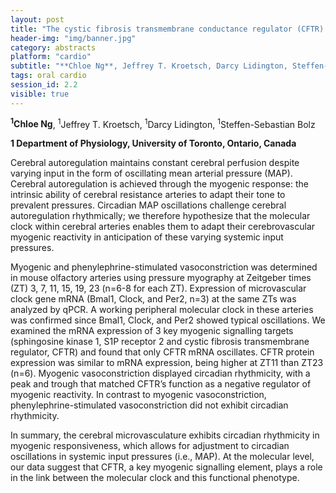 ```yaml
---
layout: post
title: "The cystic fibrosis transmembrane conductance regulator (CFTR) as a potential link between the molecular clock and myogenic responsiveness in cerebral arteries"
header-img: "img/banner.jpg"
category: abstracts
platform: "cardio"
subtitle: "**Chloe Ng**, Jeffrey T. Kroetsch, Darcy Lidington, Steffen-Sebastian Bolz"
tags: oral cardio
session_id: 2.2
visible: true
---
```

**<sup>1</sup>Chloe Ng**, <sup>1</sup>Jeffrey T. Kroetsch, <sup>1</sup>Darcy Lidington, <sup>1</sup>Steffen-Sebastian Bolz

__1 Department of Physiology, University of Toronto, Ontario, Canada__

Cerebral autoregulation maintains constant cerebral perfusion despite varying input in the form of oscillating mean arterial pressure (MAP). Cerebral autoregulation is achieved through the myogenic response: the intrinsic ability of cerebral resistance arteries to adapt their tone to prevalent pressures. Circadian MAP oscillations challenge cerebral autoregulation rhythmically; we therefore hypothesize that the molecular clock within cerebral arteries enables them to adapt their cerebrovascular myogenic reactivity in anticipation of these varying systemic input pressures.

Myogenic and phenylephrine-stimulated vasoconstriction was determined in mouse olfactory arteries using pressure myography at Zeitgeber times (ZT) 3, 7, 11, 15, 19, 23 (n=6-8 for each ZT). Expression of microvascular clock gene mRNA (Bmal1, Clock, and Per2, n=3) at the same ZTs was analyzed by qPCR. A working peripheral molecular clock in these arteries was confirmed since Bmal1, Clock, and Per2 showed typical oscillations. We examined the mRNA expression of 3 key myogenic signalling targets (sphingosine kinase 1, S1P receptor 2 and cystic fibrosis transmembrane regulator, CFTR) and found that only CFTR mRNA oscillates. CFTR protein expression was similar to mRNA expression, being higher at ZT11 than ZT23 (n=6). Myogenic vasoconstriction displayed circadian rhythmicity, with a peak and trough that matched CFTR’s function as a negative regulator of myogenic reactivity. In contrast to myogenic vasoconstriction, phenylephrine-stimulated vasoconstriction did not exhibit circadian rhythmicity. 

In summary, the cerebral microvasculature exhibits circadian rhythmicity in myogenic responsiveness, which allows for adjustment to circadian oscillations in systemic input pressures (i.e., MAP). At the molecular level, our data suggest that CFTR, a key myogenic signalling element, plays a role in the link between the molecular clock and this functional phenotype. 